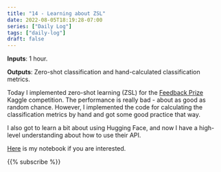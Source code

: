 ```yaml
---
title: "14 - Learning about ZSL"
date: 2022-08-05T18:19:28-07:00
series: ["Daily Log"]
tags: ["daily-log"]
draft: false
---
```

**Inputs**: 1 hour.

**Outputs**: Zero-shot classification and hand-calculated classification metrics.

Today I implemented zero-shot learning (ZSL) for the [Feedback Prize](https://www.kaggle.com/competitions/feedback-prize-effectiveness) Kaggle competition. The performance is really bad - about as good as random chance. However, I implemented the code for calculating the classification metrics by hand and got some good practice that way.

I also got to learn a bit about using Hugging Face, and now I have a high-level understanding about how to use their API.

[Here](https://www.kaggle.com/code/evanaze/feedback-prize-submission?scriptVersionId=102624066) is my notebook if you are interested.

{{% subscribe %}}
